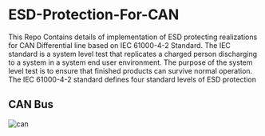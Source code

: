 # ESD-Protection-For-CAN
This Repo Contains details of implementation of ESD protecting realizations for CAN Differential line based on  IEC 61000-4-2 Standard. The IEC standard is a system level test that replicates a charged person discharging to a system in a system end user environment. The purpose of the system level test is to ensure that finished products can survive normal operation. The IEC 61000-4-2 standard defines four standard levels of ESD protection

## CAN Bus
![can]()